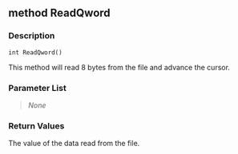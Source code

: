 ## method ReadQword ##

### Description ###
	int ReadQword()
This method will read 8 bytes from the file and advance the cursor.

### Parameter List ###
>*None*

### Return Values ###
The value of the data read from the file.